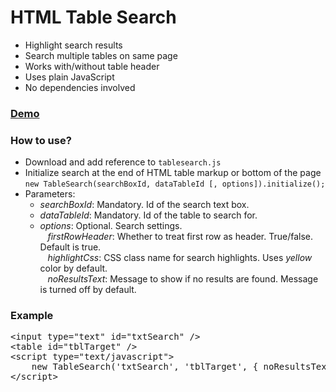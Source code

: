 # HTML Table Search

<ul>
	<li>Highlight search results</li>
	<li>Search multiple tables on same page</li>
	<li>Works with/without table header</li>
	<li>Uses plain JavaScript</li>
	<li>No dependencies involved</li>
</ul>

<h3><a href="http://htmlpreview.github.io/?https://github.com/niksoft3ng/html-table-search-js/blob/master/demo.htm">Demo</a></h3>

<h3>How to use?</h3>
<ul>
	<li>Download and add reference to <code>tablesearch.js</code><br/></li>
	<li>Initialize search at the end of HTML table markup or bottom of the page<br/>
		<code>new TableSearch(searchBoxId, dataTableId [, options]).initialize();</code><br/>
	</li>
	<li>Parameters:<br/>
		<ul>
			<li><i>searchBoxId</i>: Mandatory. Id of the search text box.<br/></li>
			<li><i>dataTableId</i>: Mandatory. Id of the table to search for.<br/></li>
			<li>
				<i>options</i>: Optional. Search settings.<br/>
				&nbsp;&nbsp;&nbsp;<i>firstRowHeader</i>: Whether to treat first row as header. True/false. Default is true.<br/>
				&nbsp;&nbsp;&nbsp;<i>highlightCss</i>: CSS class name for search highlights. Uses <i>yellow</i> color by default.<br/>
				&nbsp;&nbsp;&nbsp;<i>noResultsText</i>: Message to show if no results are found. Message is turned off by default.
			</li>
		</ul>
	</li>
</ul>

<h3>Example</h3>
<pre>
&lt;input type="text" id="txtSearch" /&gt;
&lt;table id="tblTarget" /&gt;
&lt;script type="text/javascript"&gt;
	new TableSearch('txtSearch', 'tblTarget', { noResultsText: 'Nothing found!' }).initialize();
&lt;/script&gt;
</pre>